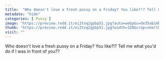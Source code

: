```yaml
---
title:  "Who doesn't love a fresh pussy on a Friday? You like?!? Tell me what you'd do if I was in front of you??"
metadate: "hide"
categories: [ Pussy ]
image: "https://preview.redd.it/ei2txq2gpbp51.jpg?auto=webp&s=de35ab14b777ffce78988d3b742578c5259fdf57"
thumb: "https://preview.redd.it/ei2txq2gpbp51.jpg?width=320&crop=smart&auto=webp&s=7e0ce60a0e0d9b34444012406e2ccfa7bafcfc68"
visit: ""
---
```

Who doesn't love a fresh pussy on a Friday? You like?!? Tell me what you'd do if I was in front of you??
